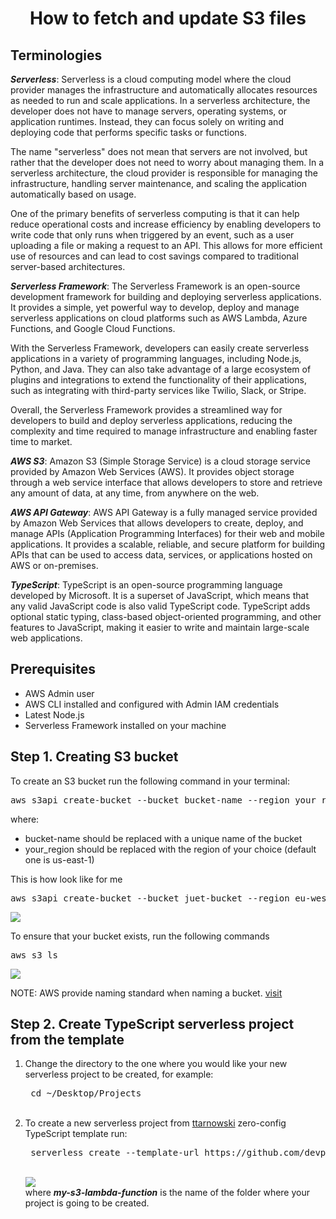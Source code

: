<html>
<head>
<body>
<h1 align="center">How to fetch and update S3 files</h1>
<h2>Terminologies</h2>
<p><em><strong>Serverless</strong></em>: Serverless is a cloud computing model where the cloud provider manages the infrastructure and automatically allocates resources as needed to run and scale applications. In a serverless architecture, the developer does not have to manage servers, operating systems, or application runtimes. Instead, they can focus solely on writing and deploying code that performs specific tasks or functions.<br>

The name "serverless" does not mean that servers are not involved, but rather that the developer does not need to worry about managing them. In a serverless architecture, the cloud provider is responsible for managing the infrastructure, handling server maintenance, and scaling the application automatically based on usage. <br>

One of the primary benefits of serverless computing is that it can help reduce operational costs and increase efficiency by enabling developers to write code that only runs when triggered by an event, such as a user uploading a file or making a request to an API. This allows for more efficient use of resources and can lead to cost savings compared to traditional server-based architectures.
</p>

<p><em><strong>Serverless Framework</strong></em>: The Serverless Framework is an open-source development framework for building and deploying serverless applications. It provides a simple, yet powerful way to develop, deploy and manage serverless applications on cloud platforms such as AWS Lambda, Azure Functions, and Google Cloud Functions.<br>

With the Serverless Framework, developers can easily create serverless applications in a variety of programming languages, including Node.js, Python, and Java. They can also take advantage of a large ecosystem of plugins and integrations to extend the functionality of their applications, such as integrating with third-party services like Twilio, Slack, or Stripe. <br>

Overall, the Serverless Framework provides a streamlined way for developers to build and deploy serverless applications, reducing the complexity and time required to manage infrastructure and enabling faster time to market. <br>
</p>

<p><em><strong>AWS S3</strong></em>: Amazon S3 (Simple Storage Service) is a cloud storage service provided by Amazon Web Services (AWS). It provides object storage through a web service interface that allows developers to store and retrieve any amount of data, at any time, from anywhere on the web.</p>

<p><em><strong>AWS API Gateway</strong></em>: AWS API Gateway is a fully managed service provided by Amazon Web Services that allows developers to create, deploy, and manage APIs (Application Programming Interfaces) for their web and mobile applications. It provides a scalable, reliable, and secure platform for building APIs that can be used to access data, services, or applications hosted on AWS or on-premises.</p>

<p><em><strong>TypeScript</strong></em>: TypeScript is an open-source programming language developed by Microsoft. It is a superset of JavaScript, which means that any valid JavaScript code is also valid TypeScript code. TypeScript adds optional static typing, class-based object-oriented programming, and other features to JavaScript, making it easier to write and maintain large-scale web applications.<p>

<h2>Prerequisites</h2>
<ul>
<li>AWS Admin user</li>
<li>AWS CLI installed and configured with Admin IAM credentials</li>
<li>Latest Node.js</li>

<li>Serverless Framework installed on your machine</li>
</ul>

<h2>Step 1. Creating S3 bucket</h2>

To create an S3 bucket run the following command in your terminal:

<pre>aws s3api create-bucket --bucket bucket-name --region your_region --create-bucket-configuration LocationConstraint=your_region</pre>

where:
<ul>
<li><bold>bucket-name</bold> should be replaced with a unique name of the bucket</li>
<li><bold>your_region</bold> should be replaced with the region of your choice (default one is us-east-1)</li>
</ul>

This is how look like for me

<pre>aws s3api create-bucket --bucket juet-bucket --region eu-west-1 --create-bucket-configuration LocationConstraint=eu-west-1</pre>
<img src ="https://user-images.githubusercontent.com/100518568/224864046-38768a9c-8f78-4155-9c17-1ccebbfb1600.png">

To ensure that your bucket exists, run the following commands
<pre>aws s3 ls</pre>
<img src ="https://user-images.githubusercontent.com/100518568/224864568-76f3d3fc-b008-4c5a-9772-5c4a7d7f59b9.png">

NOTE: AWS provide naming standard when naming a bucket. <a href="https://docs.aws.amazon.com/awscloudtrail/latest/userguide/cloudtrail-s3-bucket-naming-requirements.html">visit</a>
  
  <h2>Step 2. Create TypeScript serverless project from the template</h2>
  <ol>
    <li>Change the directory to the one where you would like your new serverless project to be created, for example:</li>
    <pre> cd ~/Desktop/Projects </pre>
    <br>
    <li>To create a new serverless project from <a href="https://github.com/ttarnowski">ttarnowski</a> zero-config TypeScript template run:</li>
    <pre> serverless create --template-url https://github.com/devpeak/serverless-aws-nodejs-typescript/tree/main --path my-s3-lambda-function </pre>
    <br>
    <img src ="https://user-images.githubusercontent.com/100518568/224893958-b574a17a-f2af-4d15-b3a1-8688188b0baa.png"><br>
    where <em><strong>my-s3-lambda-function</strong></em> is the name of the folder where your project is going to be created.
    
  </ol>
   
 
</body>
</head>

</html>
